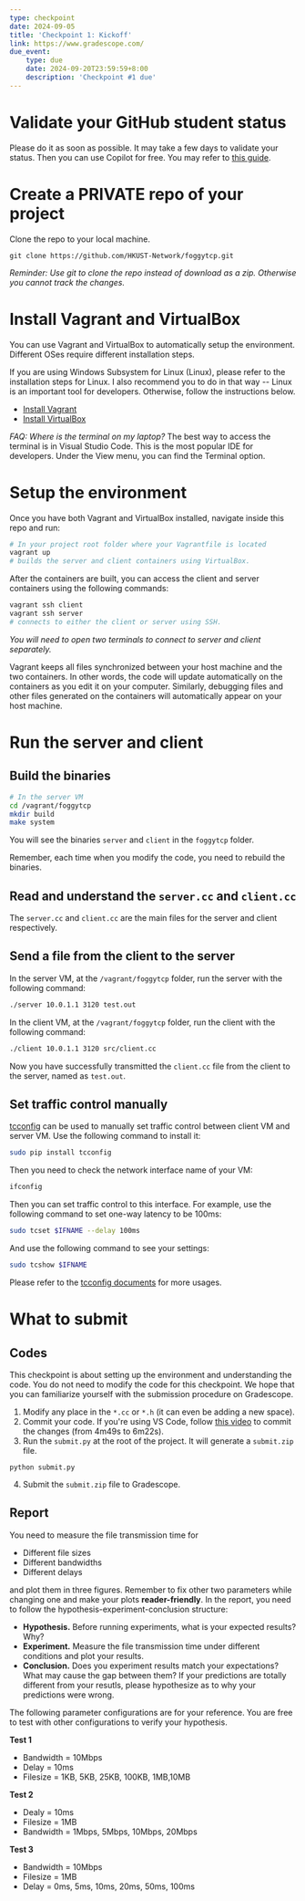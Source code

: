 ```yaml
---
type: checkpoint
date: 2024-09-05
title: 'Checkpoint 1: Kickoff'
link: https://www.gradescope.com/
due_event: 
    type: due
    date: 2024-09-20T23:59:59+8:00
    description: 'Checkpoint #1 due'
---
```


# Validate your GitHub student status

Please do it as soon as possible. It may take a few days to validate your status. Then you can use Copilot for free. You may refer to [this guide](https://docs.github.com/en/copilot/managing-copilot/managing-copilot-as-an-individual-subscriber/managing-your-copilot-subscription/getting-free-access-to-copilot-as-a-student-teacher-or-maintainer).

# Create a **PRIVATE** repo of your project

Clone the repo to your local machine.
```
git clone https://github.com/HKUST-Network/foggytcp.git
```
*Reminder: Use git to clone the repo instead of download as a zip. Otherwise you cannot track the changes.*

# Install Vagrant and VirtualBox

You can use Vagrant and VirtualBox to automatically setup the environment. Different OSes require different installation steps.

If you are using Windows Subsystem for Linux (Linux), please refer to the installation steps for Linux. I also recommend you to do in that way -- Linux is an important tool for developers.
Otherwise, follow the instructions below.

* [Install Vagrant](https://www.vagrantup.com/downloads.html)
* [Install VirtualBox](https://www.virtualbox.org/wiki/Downloads)

*FAQ: Where is the terminal on my laptop?* The best way to access the terminal is in Visual Studio Code. This is the most popular IDE for developers. Under the View menu, you can find the Terminal option. 

# Setup the environment

Once you have both Vagrant and VirtualBox installed, navigate inside this repo and run:

```bash
# In your project root folder where your Vagrantfile is located
vagrant up
# builds the server and client containers using VirtualBox.
```

After the containers are built, you can access the client and server containers using the following commands:
```bash
vagrant ssh client
vagrant ssh server
# connects to either the client or server using SSH.
```
*You will need to open two terminals to connect to server and client separately.*

Vagrant keeps all files synchronized between your host machine and the two containers. 
In other words, the code will update automatically on the containers as you edit it on your computer. 
Similarly, debugging files and other files generated on the containers will automatically appear on your host machine.

# Run the server and client

## Build the binaries

```bash
# In the server VM
cd /vagrant/foggytcp
mkdir build
make system
```
You will see the binaries `server` and `client` in the `foggytcp` folder.

Remember, each time when you modify the code, you need to rebuild the binaries.

## Read and understand the `server.cc` and `client.cc`

The `server.cc` and `client.cc` are the main files for the server and client respectively.


## Send a file from the client to the server

In the server VM, at the `/vagrant/foggytcp` folder, run the server with the following command:
```bash
./server 10.0.1.1 3120 test.out
```

In the client VM, at the `/vagrant/foggytcp` folder, run the client with the following command:
```bash
./client 10.0.1.1 3120 src/client.cc
```

Now you have successfully transmitted the `client.cc` file from the client to the server, named as `test.out`.


## Set traffic control manually
[tcconfig](https://tcconfig.readthedocs.io/en/latest/index.html) can be used to manually set traffic control between client VM and server VM. Use the following command to install it:
```bash
sudo pip install tcconfig
```

Then you need to check the network interface name of your VM:
```bash
ifconfig
```

Then you can set traffic control to this interface. For example, use the following command to set one-way latency to be 100ms:
```bash
sudo tcset $IFNAME --delay 100ms
```

And use the following command to see your settings:
```bash
sudo tcshow $IFNAME
```

Please refer to the [tcconfig documents](https://tcconfig.readthedocs.io/en/latest/index.html) for more usages.

# What to submit

## Codes

This checkpoint is about setting up the environment and understanding the code.
You do not need to modify the code for this checkpoint.
We hope that you can familiarize yourself with the submission procedure on Gradescope.

1. Modify any place in the `*.cc` or `*.h` (it can even be adding a new space).
2. Commit your code. If you're using VS Code, follow [this video](https://youtu.be/9cMWR-EGFuY?si=etqYwMOt5sz1QgCL&t=289) to commit the changes (from 4m49s to 6m22s).
3. Run the `submit.py` at the root of the project. It will generate a `submit.zip` file.
```
python submit.py
```
4. Submit the `submit.zip` file to Gradescope.

## Report
You need to measure the file transmission time for
* Different file sizes
* Different bandwidths
* Different delays

and plot them in three figures. Remember to fix other two parameters while changing one and make your plots **reader-friendly**. In the report, you need to follow the hypothesis-experiment-conclusion structure: 

* **Hypothesis.** Before running experiments, what is your expected results? Why?
* **Experiment.** Measure the file transmission time under different conditions and plot your results.
* **Conclusion.** Does you experiment results match your expectations? What may cause the gap between them? If your predictions are totally different from your resutls, please hypothesize as to why your predictions were wrong.

The following parameter configurations are for your reference. You are free to test with other configurations to verify your hypothesis.

**Test 1**
- Bandwidth = 10Mbps
- Delay = 10ms
- Filesize = 1KB, 5KB, 25KB, 100KB, 1MB,10MB

**Test 2**
- Dealy = 10ms
- Filesize = 1MB
- Bandwidth = 1Mbps, 5Mbps, 10Mbps, 20Mbps

**Test 3**
- Bandwidth = 10Mbps
- Filesize = 1MB
- Delay = 0ms, 5ms, 10ms, 20ms, 50ms, 100ms